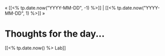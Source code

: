 « [[<% tp.date.now("YYYY-MM-DD", -1) %>]] | [[<% tp.date.now("YYYY-MM-DD", 1) %>]] » 
# Thoughts for the day...
[[<% tp.date.now() %> Lab]]